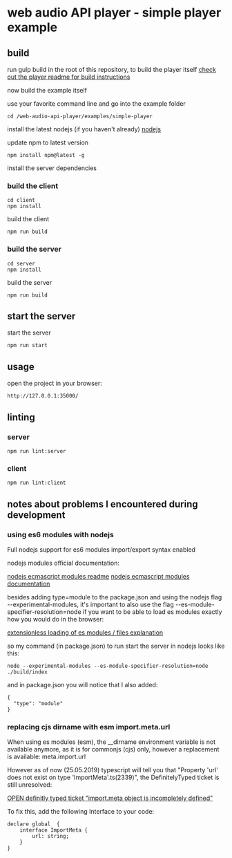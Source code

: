 # web audio API player - simple player example

## build

run gulp build in the root of this repository, to build the player itself [check out the player readme for build instructions](../../README.md)    

now build the example itself  

use your favorite command line and go into the example folder  

```
cd /web-audio-api-player/examples/simple-player
```

install the latest nodejs (if you haven't already) [nodejs](https://nodejs.org)  

update npm to latest version  

`npm install npm@latest -g`

install the server dependencies  

### build the client

```
cd client
npm install
```

build the client  

`npm run build`

### build the server

```
cd server
npm install
```

build the server  

`npm run build`

## start the server

start the server

`npm run start`

## usage

open the project in your browser:  

`http://127.0.0.1:35000/`

## linting

### server

```
npm run lint:server
```

### client

```
npm run lint:client
```

## notes about problems I encountered during development

### using es6 modules with nodejs

Full nodejs support for es6 modules import/export syntax enabled

nodejs modules official documentation:

[nodejs ecmascript modules readme](https://github.com/nodejs/ecmascript-modules/blob/master/doc/api/esm.md)
[nodejs ecmascript modules documentation](https://nodejs.org/api/esm.html#esm_code_package_json_code_code_type_code_field)

besides adding type=module to the package.json and using the nodejs flag --experimental-modules, it's important to also use the flag --es-module-specifier-resolution=node if you want to be able to load es modules exactly how you would do in the browser:

[extensionless loading of es modules / files explanation](https://medium.com/@nodejs/announcing-a-new-experimental-modules-1be8d2d6c2ff)

so my command (in package.json) to run start the server in nodejs looks like this:

`node --experimental-modules --es-module-specifier-resolution=node ./build/index`

and in package.json you will notice that I also added:

```
{
  "type": "module"
}
```

### replacing cjs dirname with esm import.meta.url

When using es modules (esm), the __dirname environment variable is not available anymore, as it is for commonjs (cjs) only, however a replacement is available: meta.import.url

However as of now (25.05.2019) typescript will tell you that "Property 'url' does not exist on type 'ImportMeta'.ts(2339)", the DefinitelyTyped ticket is still unresolved:

[OPEN definitly typed ticket "import.meta object is incompletely defined"](https://github.com/DefinitelyTyped/DefinitelyTyped/issues/35222)

To fix this, add the following Interface to your code:

```
declare global  {
    interface ImportMeta {
        url: string;
    }
}
```